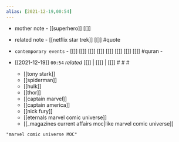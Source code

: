 ```yaml
---
alias: [2021-12-19,00:54]
---
```

- mother note - [[superhero]] [[]]
- related note - [[netflix star trek]] [[]] #quote 
- `contemporary events` - [[]] [[]] [[]] [[]] [[]] [[]] [[]] [[]] #quran -

- [[2021-12-19]]  `00:54` _related_ [[]] | [[]] | [[]] # # #
	- [[tony stark]]
	- [[spiderman]]
	- [[hulk]]
	- [[thor]]
	- [[captain marvel]]
	- [[captain america]]
	- [[nick fury]]
	- [[eternals marvel comic universe]]
	- [[_magazines current affairs moc|like marvel comic universe]]

```query
"marvel comic universe MOC"
```